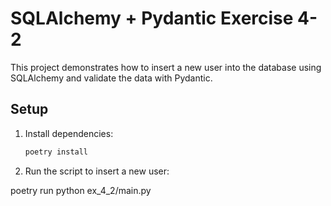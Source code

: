 # SQLAlchemy + Pydantic Exercise 4-2

This project demonstrates how to insert a new user into the database using SQLAlchemy and validate the data with Pydantic.

## Setup
1. Install dependencies:
   ```bash
   poetry install

2. Run the script to insert a new user:

poetry run python ex_4_2/main.py